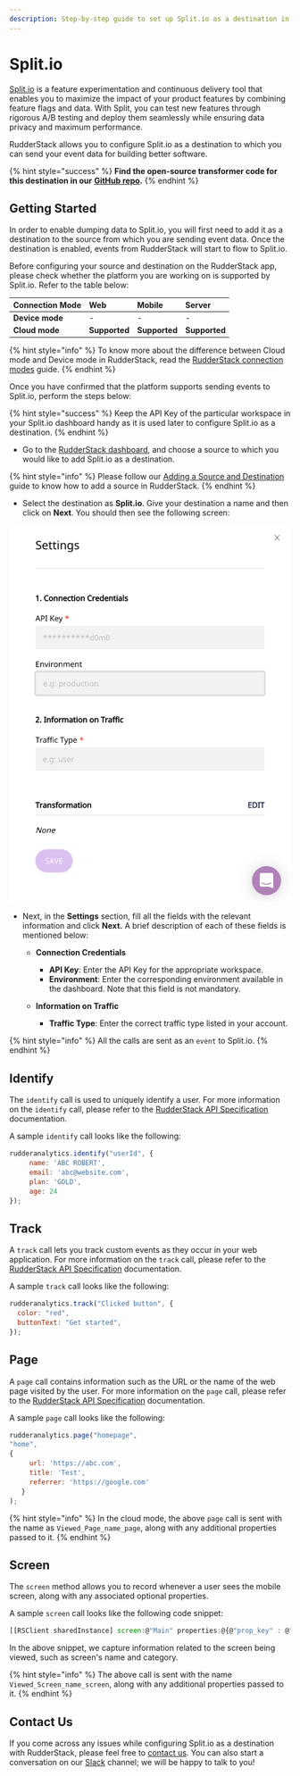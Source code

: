 ```yaml
---
description: Step-by-step guide to set up Split.io as a destination in RudderStack.
---
```


# Split.io

[Split.io](https://www.split.io/) is a feature experimentation and continuous delivery tool that enables you to maximize the impact of your product features by combining feature flags and data. With Split, you can test new features through rigorous A/B testing and deploy them seamlessly while ensuring data privacy and maximum performance.

RudderStack allows you to configure Split.io as a destination to which you can send your event data for building better software.

{% hint style="success" %}
**Find the open-source transformer code for this destination in our** [**GitHub repo**](https://github.com/rudderlabs/rudder-transformer/tree/master/v0/destinations/splitio)**.**
{% endhint %}

## **Getting Started**

In order to enable dumping data to Split.io, you will first need to add it as a destination to the source from which you are sending event data. Once the destination is enabled, events from RudderStack will start to flow to Split.io.

Before configuring your source and destination on the RudderStack app, please check whether the platform you are working on is supported by Split.io. Refer to the table below:

| **Connection Mode** | **Web** | **Mobile** | **Server** |
| :--- | :--- | :--- | :--- |
| **Device mode** | - | - | - |
| **Cloud mode** | **Supported** | **Supported** | **Supported** |

{% hint style="info" %}
To know more about the difference between Cloud mode and Device mode in RudderStack, read the [RudderStack connection modes](https://docs.rudderstack.com/get-started/rudderstack-connection-modes) guide.
{% endhint %}

Once you have confirmed that the platform supports sending events to Split.io, perform the steps below:

{% hint style="success" %}
Keep the API Key of the particular workspace in your Split.io dashboard handy as it is used later to configure Split.io as a destination.
{% endhint %}

* Go to the [RudderStack dashboard](https://app.rudderstack.com/), and choose a source to which you would like to add Split.io as a destination.

{% hint style="info" %}
Please follow our [Adding a Source and Destination](https://docs.rudderstack.com/getting-started/adding-source-and-destination-rudderstack) guide to know how to add a source in RudderStack.
{% endhint %}

* Select the destination as **Split.io**. Give your destination a name and then click on **Next**. You should then see the following screen:

![Destination Settings for Split.io](../.gitbook/assets/splitio.png)

* Next, in the **Settings** section, fill all the fields with the relevant information and click **Next.** A brief description of each of these fields is mentioned below:

  * **Connection Credentials**
    * **API Key**: Enter the API Key for the appropriate workspace.
    * **Environment**: Enter the corresponding environment available in the dashboard. Note that this field is not mandatory.
 
  * **Information on Traffic**
    * **Traffic Type**: Enter the correct traffic type listed in your account.

{% hint style="info" %}
All the calls are sent as an `event` to Split.io.
{% endhint %}

## Identify

The `identify` call is used to uniquely identify a user. For more information on the `identify` call, please refer to the [RudderStack API Specification](https://docs.rudderstack.com/rudderstack-api-spec) documentation.

A sample `identify` call looks like the following:

```javascript
rudderanalytics.identify("userId", {
     name: 'ABC ROBERT',
     email: 'abc@website.com',
     plan: 'GOLD',
     age: 24
});
```

## Track

A `track` call lets you track custom events as they occur in your web application. For more information on the `track` call, please refer to the [RudderStack API Specification](https://docs.rudderstack.com/rudderstack-api-spec) documentation.

A sample `track` call looks like the following:

```javascript
rudderanalytics.track("Clicked button", {
  color: "red",
  buttonText: "Get started",
});
```

## Page

A `page` call contains information such as the URL or the name of the web page visited by the user. For more information on the `page` call, please refer to the [RudderStack API Specification](https://docs.rudderstack.com/rudderstack-api-spec) documentation.

A sample `page` call looks like the following:

```javascript
rudderanalytics.page("homepage",
"home",
{
     url: 'https://abc.com',
     title: 'Test',
     referrer: 'https://google.com'
   }
);
```


{% hint style="info" %}
In the cloud mode, the above `page` call is sent with the name as `Viewed_Page_name_page`, along with any additional properties passed to it.
{% endhint %}

## Screen

The `screen` method allows you to record whenever a user sees the mobile screen, along with any associated optional properties.

A sample `screen` call looks like the following code snippet:

```javascript
[[RSClient sharedInstance] screen:@"Main" properties:@{@"prop_key" : @"prop_value"}];
```

In the above snippet, we capture information related to the screen being viewed, such as screen's name and category.

{% hint style="info" %}
The above call is sent with the name `Viewed_Screen_name_screen`, along with any additional properties passed to it.
{% endhint %}

## Contact Us

If you come across any issues while configuring Split.io as a destination with RudderStack, please feel free to [contact us](mailto:%20docs@rudderstack.com). You can also start a conversation on our [Slack](https://resources.rudderstack.com/join-rudderstack-slack) channel; we will be happy to talk to you!

